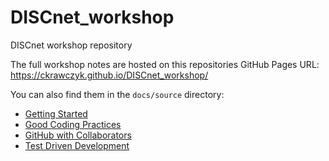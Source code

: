 # DISCnet_workshop
DISCnet workshop repository

The full workshop notes are hosted on this repositories GitHub Pages URL: https://ckrawczyk.github.io/DISCnet_workshop/

You can also find them in the `docs/source` directory:

- [Getting Started](./docs/source/getting_started.md)
- [Good Coding Practices](./docs/source/good_coding_practices.md)
- [GitHub with Collaborators](./docs/source/GitHub_with_collaborators.md)
- [Test Driven Development](./docs/source/test_driven_development.md)
